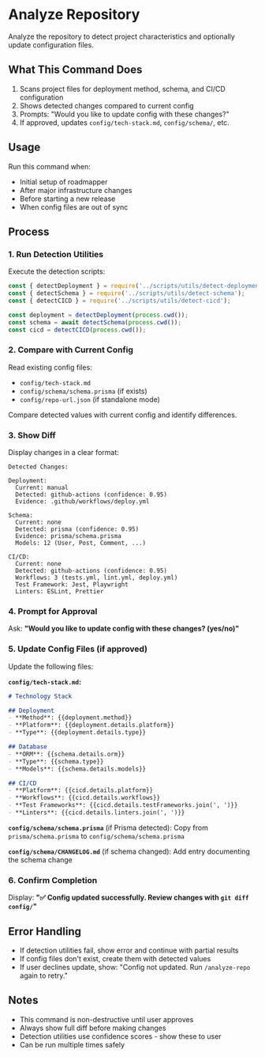 # Analyze Repository

Analyze the repository to detect project characteristics and optionally update configuration files.

## What This Command Does

1. Scans project files for deployment method, schema, and CI/CD configuration
2. Shows detected changes compared to current config
3. Prompts: "Would you like to update config with these changes?"
4. If approved, updates `config/tech-stack.md`, `config/schema/`, etc.

## Usage

Run this command when:
- Initial setup of roadmapper
- After major infrastructure changes
- Before starting a new release
- When config files are out of sync

## Process

### 1. Run Detection Utilities

Execute the detection scripts:
```javascript
const { detectDeployment } = require('../scripts/utils/detect-deployment');
const { detectSchema } = require('../scripts/utils/detect-schema');
const { detectCICD } = require('../scripts/utils/detect-cicd');

const deployment = detectDeployment(process.cwd());
const schema = await detectSchema(process.cwd());
const cicd = detectCICD(process.cwd());
```

### 2. Compare with Current Config

Read existing config files:
- `config/tech-stack.md`
- `config/schema/schema.prisma` (if exists)
- `config/repo-url.json` (if standalone mode)

Compare detected values with current config and identify differences.

### 3. Show Diff

Display changes in a clear format:
```
Detected Changes:

Deployment:
  Current: manual
  Detected: github-actions (confidence: 0.95)
  Evidence: .github/workflows/deploy.yml

Schema:
  Current: none
  Detected: prisma (confidence: 0.95)
  Evidence: prisma/schema.prisma
  Models: 12 (User, Post, Comment, ...)

CI/CD:
  Current: none
  Detected: github-actions (confidence: 0.95)
  Workflows: 3 (tests.yml, lint.yml, deploy.yml)
  Test Framework: Jest, Playwright
  Linters: ESLint, Prettier
```

### 4. Prompt for Approval

Ask: **"Would you like to update config with these changes? (yes/no)"**

### 5. Update Config Files (if approved)

Update the following files:

**`config/tech-stack.md`:**
```markdown
# Technology Stack

## Deployment
- **Method**: {{deployment.method}}
- **Platform**: {{deployment.details.platform}}
- **Type**: {{deployment.details.type}}

## Database
- **ORM**: {{schema.details.orm}}
- **Type**: {{schema.type}}
- **Models**: {{schema.details.models}}

## CI/CD
- **Platform**: {{cicd.details.platform}}
- **Workflows**: {{cicd.details.workflows}}
- **Test Frameworks**: {{cicd.details.testFrameworks.join(', ')}}
- **Linters**: {{cicd.details.linters.join(', ')}}
```

**`config/schema/schema.prisma`** (if Prisma detected):
Copy from `prisma/schema.prisma` to `config/schema/schema.prisma`

**`config/schema/CHANGELOG.md`** (if schema changed):
Add entry documenting the schema change

### 6. Confirm Completion

Display: **"✅ Config updated successfully. Review changes with `git diff config/`"**

## Error Handling

- If detection utilities fail, show error and continue with partial results
- If config files don't exist, create them with detected values
- If user declines update, show: "Config not updated. Run `/analyze-repo` again to retry."

## Notes

- This command is non-destructive until user approves
- Always show full diff before making changes
- Detection utilities use confidence scores - show these to user
- Can be run multiple times safely
